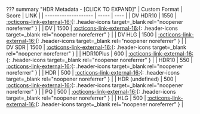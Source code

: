 ??? summary "HDR Metadata - [CLICK TO EXPAND]"
    | Custom Format        | Score | LINK |
    | -------------------- | ----- | ---- |
    | DV HDR10             | 1550  | [:octicons-link-external-16:](/Radarr/Radarr-collection-of-custom-formats/#dv-hdr10){: .header-icons target=_blank rel="noopener noreferrer" } |
    | DV                   | 1500  | [:octicons-link-external-16:](/Radarr/Radarr-collection-of-custom-formats/#dv){: .header-icons target=_blank rel="noopener noreferrer" } |
    | DV HLG               | 1500  | [:octicons-link-external-16:](/Radarr/Radarr-collection-of-custom-formats/#dv-hlg){: .header-icons target=_blank rel="noopener noreferrer" } |
    | DV SDR               | 1500  | [:octicons-link-external-16:](/Radarr/Radarr-collection-of-custom-formats/#dv-sdr){: .header-icons target=_blank rel="noopener noreferrer" } |
    | HDR10Plus            | 600   | [:octicons-link-external-16:](/Radarr/Radarr-collection-of-custom-formats/#hdr10plus){: .header-icons target=_blank rel="noopener noreferrer" } |
    | HDR10                | 550   | [:octicons-link-external-16:](/Radarr/Radarr-collection-of-custom-formats/#hdr10){: .header-icons target=_blank rel="noopener noreferrer" } |
    | HDR                  | 500   | [:octicons-link-external-16:](/Radarr/Radarr-collection-of-custom-formats/#hdr){: .header-icons target=_blank rel="noopener noreferrer" } |
    | HDR (undefined)      | 500   | [:octicons-link-external-16:](/Radarr/Radarr-collection-of-custom-formats/#hdr-undefined){: .header-icons target=_blank rel="noopener noreferrer" } |
    | PQ                   | 500   | [:octicons-link-external-16:](/Radarr/Radarr-collection-of-custom-formats/#pq){: .header-icons target=_blank rel="noopener noreferrer" } |
    | HLG                  | 500   | [:octicons-link-external-16:](/Radarr/Radarr-collection-of-custom-formats/#hlg){: .header-icons target=_blank rel="noopener noreferrer" } |
